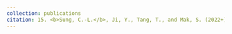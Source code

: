 ```yaml
---
collection: publications
citation: 15. <b>Sung, C.-L.</b>, Ji, Y., Tang, T., and Mak, S. (2022+). Stacking designs: designing multi-fidelity computer experiments with confidence.
---
```

